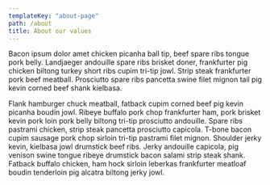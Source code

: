 ```yaml
---
templateKey: "about-page"
path: /about
title: About our values
---
```


Bacon ipsum dolor amet chicken picanha ball tip, beef spare ribs tongue pork belly. Landjaeger andouille spare ribs brisket doner, frankfurter pig chicken biltong turkey short ribs cupim tri-tip jowl. Strip steak frankfurter pork beef meatball. Prosciutto spare ribs pancetta swine filet mignon tail pig kevin corned beef shank kielbasa.

Flank hamburger chuck meatball, fatback cupim corned beef pig kevin picanha boudin jowl. Ribeye buffalo pork chop frankfurter ham, pork brisket kevin pork loin pork belly biltong tri-tip prosciutto andouille. Spare ribs pastrami chicken, strip steak pancetta prosciutto capicola. T-bone bacon cupim sausage pork chop sirloin tri-tip pastrami filet mignon. Shoulder jerky kevin, kielbasa jowl drumstick beef ribs. Jerky andouille capicola, pig venison swine tongue ribeye drumstick bacon salami strip steak shank. Fatback buffalo chicken, ham hock sirloin leberkas frankfurter meatloaf boudin tenderloin pig alcatra biltong jerky jowl.
